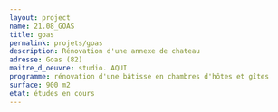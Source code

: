 ```yaml
---
layout: project
name: 21.08_GOAS
title: goas
permalink: projets/goas
description: Rénovation d'une annexe de chateau
adresse: Goas (82)
maitre_d_oeuvre: studio. AQUI
programme: rénovation d'une bâtisse en chambres d'hôtes et gîtes
surface: 900 m2
etat: études en cours
---
```

